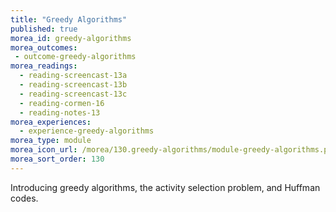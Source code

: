 ```yaml
---
title: "Greedy Algorithms"
published: true
morea_id: greedy-algorithms
morea_outcomes:
 - outcome-greedy-algorithms
morea_readings:
  - reading-screencast-13a
  - reading-screencast-13b
  - reading-screencast-13c
  - reading-cormen-16
  - reading-notes-13
morea_experiences:
  - experience-greedy-algorithms
morea_type: module
morea_icon_url: /morea/130.greedy-algorithms/module-greedy-algorithms.png
morea_sort_order: 130
---
```


Introducing greedy algorithms, the activity selection problem, and Huffman codes. 
